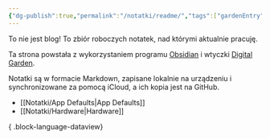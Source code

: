 ```yaml
---
{"dg-publish":true,"permalink":"/notatki/readme/","tags":["gardenEntry"]}
---
```



To nie jest blog! To zbiór roboczych notatek, nad którymi aktualnie pracuję.

Ta strona powstała z wykorzystaniem programu [Obsidian](https://obsidian.md/) i wtyczki [Digital Garden](https://github.com/oleeskild/obsidian-digital-garden).

Notatki są w formacie Markdown, zapisane lokalnie na urządzeniu i synchronizowane za pomocą iCloud, a ich kopia jest na GitHub.

- [[Notatki/App Defaults\|App Defaults]]
- [[Notatki/Hardware\|Hardware]]

{ .block-language-dataview}
